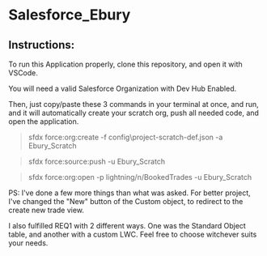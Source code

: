 # Salesforce_Ebury

## Instructions:

To run this Application properly, clone this repository, and open it with VSCode.

You will need a valid Salesforce Organization with Dev Hub Enabled.

Then, just copy/paste these 3 commands in your terminal at once, and run, and it will automatically create your scratch org, push all needed code, and open the application.

> sfdx force:org:create -f config\project-scratch-def.json -a Ebury_Scratch

> sfdx force:source:push -u Ebury_Scratch

> sfdx force:org:open -p lightning/n/BookedTrades -u Ebury_Scratch

PS: I've done a few more things than what was asked. For better project, I've changed the "New" button of the Custom object, to redirect to the create new trade view.

I also fulfilled REQ1 with 2 different ways. One was the Standard Object table, and another with a custom LWC. Feel free to choose witchever suits your needs.